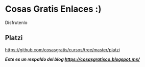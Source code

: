 # Cosas Gratis Enlaces :)

Disfrutenlo

## Platzi
https://github.com/cosasgratis/cursos/tree/master/platzi


***Este es un respaldo del blog https://cosasgratisco.blogspot.mx/***
